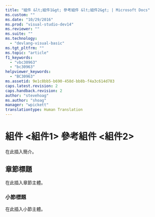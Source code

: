 ```yaml
---
title: "組件 &lt;組件1&gt; 參考組件 &lt;組件2&gt; | Microsoft Docs"
ms.custom: ""
ms.date: "10/29/2016"
ms.prod: "visual-studio-dev14"
ms.reviewer: ""
ms.suite: ""
ms.technology: 
  - "devlang-visual-basic"
ms.tgt_pltfrm: ""
ms.topic: "article"
f1_keywords: 
  - "vbc30963"
  - "bc30963"
helpviewer_keywords: 
  - "BC30963"
ms.assetid: 9e1c8bb5-b690-458d-bb8b-f4a3c614d783
caps.latest.revision: 2
caps.handback.revision: 2
author: "stevehoag"
ms.author: "shoag"
manager: "wpickett"
translationtype: Human Translation
---
```

# 組件 &lt;組件1&gt; 參考組件 &lt;組件2&gt;
在此插入簡介。  
  
## 章節標題  
 在此插入章節主體。  
  
### 小節標題  
 在此插入小節主體。
